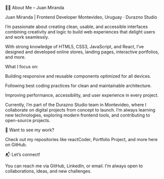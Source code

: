 🧑‍💻 About Me – Juan Miranda

Juan Miranda | Frontend Developer
Montevideo, Uruguay · Durazno Studio

I’m passionate about creating clean, usable, and accessible interfaces combining creativity and logic to build web experiences that delight users and work seamlessly.

With strong knowledge of HTML5, CSS3, JavaScript, and React, I’ve designed and developed online stores, landing pages, interactive portfolios, and more.

What I focus on:

Building responsive and reusable components optimized for all devices.

Following best coding practices for clean and maintainable architecture.

Improving performance, accessibility, and user experience in every project.

Currently, I’m part of the Durazno Studio team in Montevideo, where I collaborate on digital projects from concept to launch.
I’m always learning new technologies, exploring modern frontend tools, and contributing to open-source projects.

💼 Want to see my work?

Check out my repositories like reactCoder, Portfolio Project, and more here on GitHub.

📬 Let’s connect!

You can reach me via GitHub, LinkedIn, or email. I’m always open to collaborations, ideas, and new challenges.

